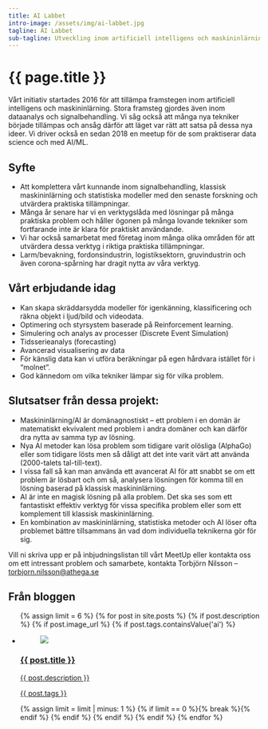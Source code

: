```yaml
---
title: AI Labbet
intro-image: /assets/img/ai-labbet.jpg
tagline: AI Labbet
sub-tagline: Utveckling inom artificiell intelligens och maskininlärning
---
```


# {{ page.title }}

Vårt initiativ startades 2016 för att tillämpa framstegen inom artificiell intelligens och maskininlärning. Stora framsteg gjordes även inom dataanalys och signalbehandling. Vi såg också att många nya tekniker började tillämpas och ansåg därför att läget var rätt att satsa på dessa nya ideer. Vi driver också en sedan 2018 en meetup för de som praktiserar data science och med AI/ML.

## Syfte
* Att komplettera vårt kunnande inom signalbehandling, klassisk maskininlärning och statistiska modeller med den senaste forskning och utvärdera praktiska tillämpningar.
* Många år senare har vi en verktygslåda med lösningar på många praktiska problem och håller ögonen på många lovande tekniker som fortfarande inte är klara för praktiskt användande.
* Vi har också samarbetat med företag inom många olika områden för att utvärdera dessa verktyg i riktiga praktiska tillämpningar.
* Larm/bevakning, fordonsindustrin, logistiksektorn, gruvindustrin och även corona-spårning har dragit nytta av våra verktyg.

## Vårt erbjudande idag
* Kan skapa skräddarsydda modeller för igenkänning, klassificering och räkna objekt i ljud/bild och videodata.
* Optimering och styrsystem baserade på Reinforcement learning. 
* Simulering och analys av processer (Discrete Event Simulation)
* Tidsserieanalys (forecasting) 
* Avancerad visualisering av data
* För känslig data kan vi utföra beräkningar på egen hårdvara istället för i “molnet”.
* God kännedom om vilka tekniker lämpar sig för vilka problem.

## Slutsatser från dessa projekt:
* Maskininlärning/AI är domänagnostiskt – ett problem i en domän är matematiskt ekvivalent med problem i andra domäner och kan därför dra nytta av samma typ av lösning.
* Nya AI metoder kan lösa problem som tidigare varit olösliga (AlphaGo) eller som tidigare lösts men så dåligt att det inte varit värt att använda (2000-talets tal-till-text).
* I vissa fall så kan man använda ett avancerat AI för att snabbt se om ett problem är lösbart och om så, analysera lösningen för komma till en lösning baserad på klassisk maskininlärning.
* AI är inte en magisk lösning på alla problem. Det ska ses som ett fantastiskt effektiv verktyg för vissa specifika problem eller som ett komplement till klassisk maskininlärning.
* En kombination av maskininlärning, statistiska metoder och AI löser ofta problemet bättre tillsammans än vad dom individuella teknikerna gör för sig.

Vill ni skriva upp er på inbjudningslistan till vårt MeetUp eller kontakta oss om ett intressant problem och samarbete, kontakta Torbjörn Nilsson – torbjorn.nilsson@athega.se 

<section class="home-blog content">
    <h2>Från bloggen</h2>
    <p>
    </p>
    <ul>
        {% assign limit = 6 %}
        {% for post in site.posts %}
            {% if post.description %}
            {% if post.image_url %}
            {% if post.tags.containsValue('ai') %}
                <li>
                    <a href="{{ post.url }}" title="Läs mer om: {{ post.title }}">
                        <figure><img src="{{ post.image_url }}"></figure>
                        <h3>{{ post.title }}</h3>
                        <p>{{ post.description }}</p>
                        <p>{{ post.tags }}</p>
                    </a>
                </li>
                {% assign limit = limit | minus: 1 %}
                {% if limit == 0 %}{% break %}{% endif %}
            {% endif %}
            {% endif %}
            {% endif %}
        {% endfor %}
    </ul>
</section>
